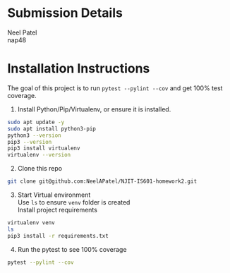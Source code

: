 # Submission Details

Neel Patel\
nap48

# Installation Instructions
The goal of this project is to run `pytest --pylint --cov` and get 100% test coverage. 

1. Install Python/Pip/Virtualenv, or ensure it is installed. 
```bash
sudo apt update -y
sudo apt install python3-pip
python3 --version
pip3 --version 
pip3 install virtualenv
virtualenv --version
```
2. Clone this repo
```bash
git clone git@github.com:NeelAPatel/NJIT-IS601-homework2.git
```

3. Start Virtual environment\
Use `ls` to ensure `venv` folder is created\
Install project requirements
```bash
virtualenv venv
ls
pip3 install -r requirements.txt
```

4. Run the pytest to see 100% coverage
```bash
pytest --pylint --cov
```



